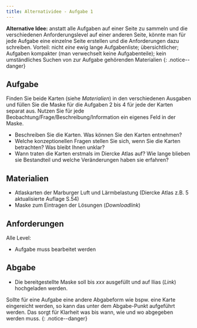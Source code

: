 ```yaml
---
title: Alternatividee - Aufgabe 1
---
```


**Alternative Idee:** anstatt alle Aufgaben auf einer Seite zu sammeln und die verschiedenen Anforderungslevel auf einer anderen Seite, könnte man für jede Aufgabe eine einzelne Seite erstellen und die Anforderungen dazu schreiben. Vorteil: nicht *eine* ewig lange Aufgabenliste; übersichtlicher; Aufgaben kompakter (man verwechselt keine Aufgabenteile); kein umständliches Suchen von zur Aufgabe gehörenden Materialien
{: .notice--danger}

## Aufgabe
Finden Sie beide Karten (siehe *Materialien*) in den verschiedenen Ausgaben und füllen Sie die Maske für die Aufgaben 2 bis 4 für jede der Karten separat aus. Nutzen Sie für jede Beobachtung/Frage/Beschreibung/Information ein eigenes Feld in der Maske. 
  * Beschreiben Sie die Karten. Was können Sie den Karten entnehmen?
  * Welche konzeptionellen Fragen stellen Sie sich, wenn Sie die Karten betrachten? Was bleibt Ihnen unklar? 
  * Wann traten die Karten erstmals im Diercke Atlas auf? Wie lange blieben sie Bestandteil und welche Veränderungen haben sie erfahren?

## Materialien
  * Atlaskarten der Marburger Luft und Lärmbelastung (Diercke Atlas z.B. 5 aktualisierte Auflage S.54)
  * Maske zum Eintragen der Lösungen (*Downloadlink*)
  
## Anforderungen
Alle Level:
  * Aufgabe muss bearbeitet werden

## Abgabe
  * Die bereitgestellte Maske soll bis *xxx* ausgefüllt und auf Ilias (*Link*) hochgeladen werden. 
  
Sollte für eine Aufgabe eine andere Abgabeform wie bspw. eine Karte eingereicht werden, so kann das unter dem Abgabe-Punkt aufgeführt werden. Das sorgt für Klarheit was bis wann, wie und wo abgegeben werden muss.
{: .notice--danger}